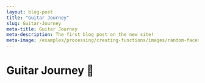 ```yaml
---
layout: blog-post
title: "Guitar Journey"
slug: Guitar-Journey
meta-title: Guitar Journey
meta-description: The first blog post on the new site!
meta-image: /examples/processing/creating-functions/images/random-faces-2.png
---
```


# Guitar Journey :guitar:
